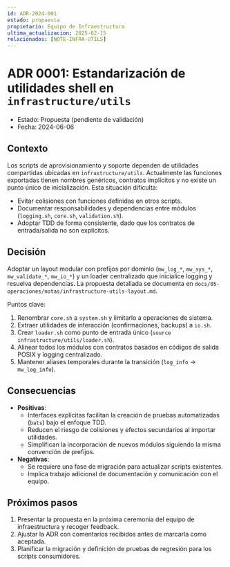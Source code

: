 ```yaml
---
id: ADR-2024-001
estado: propuesta
propietario: Equipo de Infraestructura
ultima_actualizacion: 2025-02-15
relacionados: [NOTE-INFRA-UTILS]
---
```

# ADR 0001: Estandarización de utilidades shell en `infrastructure/utils`

- Estado: Propuesta (pendiente de validación)
- Fecha: 2024-06-06

## Contexto

Los scripts de aprovisionamiento y soporte dependen de utilidades compartidas ubicadas en `infrastructure/utils`. Actualmente las funciones exportadas tienen nombres genéricos, contratos implícitos y no existe un punto único de inicialización. Esta situación dificulta:

- Evitar colisiones con funciones definidas en otros scripts.
- Documentar responsabilidades y dependencias entre módulos (`logging.sh`, `core.sh`, `validation.sh`).
- Adoptar TDD de forma consistente, dado que los contratos de entrada/salida no son explícitos.

## Decisión

Adoptar un layout modular con prefijos por dominio (`mw_log_*`, `mw_sys_*`, `mw_validate_*`, `mw_io_*`) y un loader centralizado que inicialice logging y resuelva dependencias. La propuesta detallada se documenta en `docs/05-operaciones/notas/infrastructure-utils-layout.md`.

Puntos clave:

1. Renombrar `core.sh` a `system.sh` y limitarlo a operaciones de sistema.
2. Extraer utilidades de interacción (confirmaciones, backups) a `io.sh`.
3. Crear `loader.sh` como punto de entrada único (`source infrastructure/utils/loader.sh`).
4. Alinear todos los módulos con contratos basados en códigos de salida POSIX y logging centralizado.
5. Mantener aliases temporales durante la transición (`log_info` → `mw_log_info`).

## Consecuencias

- **Positivas**:
  - Interfaces explícitas facilitan la creación de pruebas automatizadas (`bats`) bajo el enfoque TDD.
  - Reducen el riesgo de colisiones y efectos secundarios al importar utilidades.
  - Simplifican la incorporación de nuevos módulos siguiendo la misma convención de prefijos.
- **Negativas**:
  - Se requiere una fase de migración para actualizar scripts existentes.
  - Implica trabajo adicional de documentación y comunicación con el equipo.

## Próximos pasos

1. Presentar la propuesta en la próxima ceremonia del equipo de infraestructura y recoger feedback.
2. Ajustar la ADR con comentarios recibidos antes de marcarla como aceptada.
3. Planificar la migración y definición de pruebas de regresión para los scripts consumidores.
